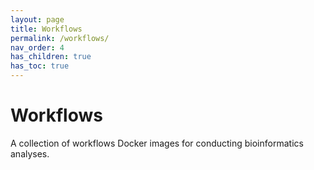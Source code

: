 ```yaml
---
layout: page
title: Workflows
permalink: /workflows/
nav_order: 4
has_children: true
has_toc: true
---
```


# Workflows

A collection of workflows Docker images for conducting bioinformatics analyses.